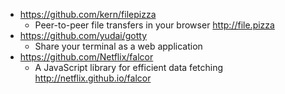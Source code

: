 - https://github.com/kern/filepizza
  - Peer-to-peer file transfers in your browser http://file.pizza
- https://github.com/yudai/gotty
  - Share your terminal as a web application 
- https://github.com/Netflix/falcor
  - A JavaScript library for efficient data fetching http://netflix.github.io/falcor
 

